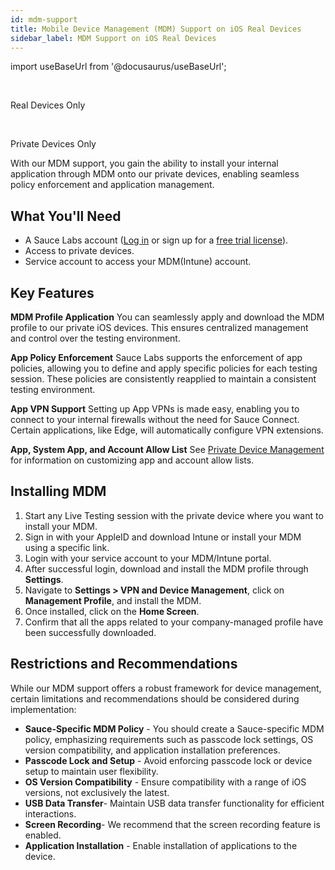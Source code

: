 ```yaml
---
id: mdm-support
title: Mobile Device Management (MDM) Support on iOS Real Devices
sidebar_label: MDM Support on iOS Real Devices
---
```




import useBaseUrl from '@docusaurus/useBaseUrl';

<br/><p><span className="sauceGreen">Real Devices Only</span></p> 
<br/><p><span className="sauceGreen">Private Devices Only</span></p>

With our MDM support, you gain the ability to install your internal application through MDM  onto our private devices, enabling seamless policy enforcement and application management. 

## What You'll Need

- A Sauce Labs account ([Log in](https://accounts.saucelabs.com/am/XUI/#login/) or sign up for a [free trial license](https://saucelabs.com/sign-up)).
- Access to private devices.
- Service account to access your MDM(Intune) account. 

## Key Features

**MDM Profile Application**
You can seamlessly apply and download the MDM profile to our private iOS devices. This ensures centralized management and control over the testing environment.

**App Policy Enforcement**
Sauce Labs supports the enforcement of app policies, allowing you to define and apply specific policies for each testing session. These policies are consistently reapplied to maintain a consistent testing environment.

**App VPN Support**
Setting up App VPNs is made easy, enabling you to connect to your internal firewalls without the need for Sauce Connect. Certain applications, like Edge, will automatically configure VPN extensions.

**App, System App, and Account Allow List**
See [Private Device Management](basics/acct-team-mgmt/private-device-mgmt) for information on customizing app and account allow lists.


## Installing MDM

1. Start any Live Testing session with the private device where you want to install your MDM.
2. Sign in with your AppleID and download Intune or install your MDM using a specific link.
3. Login with your service account to your MDM/Intune portal.
4. After successful login, download and install the MDM profile through **Settings**.
5. Navigate to **Settings > VPN and Device Management**, click on **Management Profile**, and install the MDM.
6. Once installed, click on the **Home Screen**.
7. Confirm that all the apps related to your company-managed profile have been successfully downloaded.


## Restrictions and Recommendations

While our MDM support offers a robust framework for device management, certain limitations and recommendations should be considered during implementation:
- **Sauce-Specific MDM Policy** - You should create a Sauce-specific MDM policy, emphasizing requirements such as passcode lock settings, OS version compatibility, and application installation preferences.
- **Passcode Lock and Setup** - Avoid enforcing passcode lock or device setup to maintain user flexibility.
- **OS Version Compatibility** - Ensure compatibility with a range of iOS versions, not exclusively the latest.
- **USB Data Transfer**- Maintain USB data transfer functionality for efficient interactions.
- **Screen Recording**- We recommend that the  screen recording feature is enabled.
- **Application Installation** - Enable installation of applications to the device.
